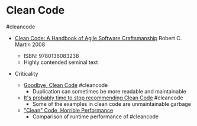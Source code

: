 Clean Code
==========

#cleancode

* [Clean Code: A Handbook of Agile Software Craftsmanship](https://www.oreilly.com/library/view/clean-code-a/9780136083238/) Robert C. Martin 2008
    * ISBN: 9780136083238
    * Highly contended seminal text

* Criticality
    * [Goodbye, Clean Code](https://overreacted.io/goodbye-clean-code/) #cleancode
        * Duplication can sometimes be more readable and maintainable
    * [It's probably time to stop recommending Clean Code](https://qntm.org/clean) #cleancode
        * Some of the examples in clean code are unmaintainable garbage
    * ["Clean" Code, Horrible Performance](https://www.computerenhance.com/p/clean-code-horrible-performance)
        * Comparison of runtime performance of #cleancode
